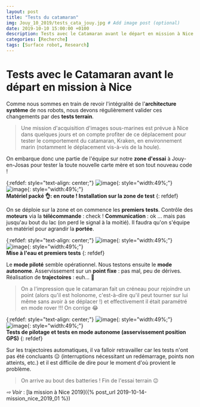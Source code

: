 ```yaml
---
layout: post
title: "Tests du catamaran"
img: Jouy_10_2019/tests_cata_jouy.jpg # Add image post (optional)
date: 2019-10-10 15:00:00 +0100
description: Tests avec le Catamaran avant le départ en mission à Nice
categories: [Recherche]
tags: [Surface robot, Research]
--- 
```



# Tests avec le Catamaran avant le départ en mission à Nice

Comme nous sommes en train de revoir l'intégralité de l'**architecture système** de nos robots, nous devons régulièrement valider ces changements par des **tests terrain**.

> Une mission d'acquisition d'images sous-marines est prévue à Nice dans quelques jours et on compte profiter de ce déplacement pour tester le comportement du catamaran, Kraken, en environnement marin (notamment le déplacement vis-à-vis de la houle).

On embarque donc une partie de l'équipe sur notre **zone d'essai** à Jouy-en-Josas pour tester la toute nouvelle carte mère et son tout nouveau code !


{:refdef: style="text-align: center;"}
![image]({{site.baseurl}}/assets/img/Jouy_10_2019/test_cata_01.jpg){: style="width:49%;"} ![image]({{site.baseurl}}/assets/img/Jouy_10_2019/test_cata_02.jpg){: style="width:49%;"}<br/>
**Matériel packé 👌: en route ! Installation sur la zone de test**
{: refdef}

On se déploie sur la zone et on commence les **premiers tests**. Contrôle des **moteurs** via la **télécommande** : check ! **Communication** : ok ... mais pas jusqu'au bout du lac (on perd le signal à la moitié). Il faudra qu'on s'équipe en matériel pour agrandir la **portée**. 


{:refdef: style="text-align: center;"}
![image]({{site.baseurl}}/assets/img/Jouy_10_2019/test_cata_03.jpg){: style="width:49%;"} ![image]({{site.baseurl}}/assets/img/Jouy_10_2019/test_cata_04.jpg){: style="width:49%;"}<br/>
**Mise à l'eau et premiers tests**
{: refdef}

Le **mode piloté** semble opérationnel. Nous testons ensuite le **mode autonome**. Asservissement sur un **point fixe** : pas mal, peu de dérives. Réalisation de **trajectoires** : euh... 🤨

> On a l'impression que le catamaran fait un créneau pour rejoindre un point (alors qu'il est holonome, c'est-à-dire qu'il peut tourner sur lui même sans avoir à se déplacer !) et effectivement il était paramétré en mode rover !!! On corrige 😂


{:refdef: style="text-align: center;"}
![image]({{site.baseurl}}/assets/img/Jouy_10_2019/test_cata_05.jpg){: style="width:49%;"} ![image]({{site.baseurl}}/assets/img/Jouy_10_2019/test_cata_06.jpg){: style="width:49%;"}<br/>
**Tests de pilotage et tests en mode autonome (asservissement position GPS)**
{: refdef}

Sur les trajectoires automatiques, il va falloir retravailler car les tests n'ont pas été concluants 😑 (interruptions nécessitant un redémarrage, points non atteints, etc.) et il est difficile de dire pour le moment d'où provient le problème. 

> On arrive au bout des batteries ! Fin de l'essai terrain 😉


*&#x21E8; Voir* : [la mission à Nice 2019]({% post_url 2019-10-14-mission_nice_2019_01 %})<br/>







